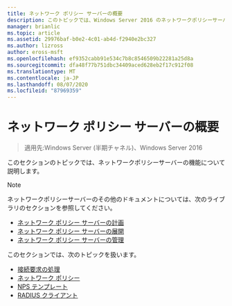 ```yaml
---
title: ネットワーク ポリシー サーバーの概要
description: このトピックでは、Windows Server 2016 のネットワークポリシーサーバーに関する概要トピックへのリンクと、NPS に関するその他のガイダンスへのリンクを示します。
manager: brianlic
ms.topic: article
ms.assetid: 29976baf-b0e2-4c01-ab4d-f2940e2bc327
ms.author: lizross
author: eross-msft
ms.openlocfilehash: ef9352cabb91e534c7b8c8546509b22281a25d8a
ms.sourcegitcommit: dfa48f77b751dbc34409aced628eb2f17c912f08
ms.translationtype: MT
ms.contentlocale: ja-JP
ms.lasthandoff: 08/07/2020
ms.locfileid: "87969359"
---
```

# <a name="getting-started-with-network-policy-server"></a>ネットワーク ポリシー サーバーの概要

>適用先:Windows Server (半期チャネル)、Windows Server 2016

このセクションのトピックでは、ネットワークポリシーサーバーの機能について説明します。

>[!NOTE]
>ネットワークポリシーサーバーのその他のドキュメントについては、次のライブラリのセクションを参照してください。
>- [ネットワーク ポリシー サーバーの計画](nps-plan-top.md)
>- [ネットワーク ポリシー サーバーの展開](nps-deploy.md)
>- [ネットワーク ポリシー サーバーの管理](nps-manage-top.md)


このセクションでは、次のトピックを扱います。

- [接続要求の処理](nps-crp-top.md)
- [ネットワーク ポリシー](nps-np-overview.md)
- [NPS テンプレート](nps-templates.md)
- [RADIUS クライアント](nps-radius-clients.md)

